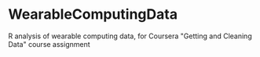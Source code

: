 WearableComputingData
=====================

R analysis of wearable computing data, for Coursera "Getting and Cleaning Data" course assignment
